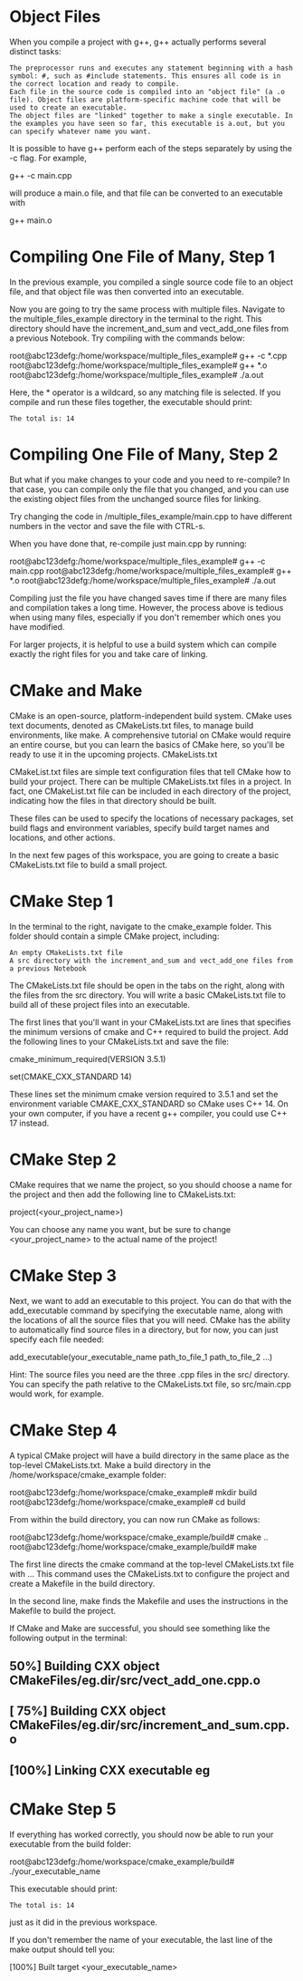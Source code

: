 # Object Files

When you compile a project with g++, g++ actually performs several distinct tasks:

    The preprocessor runs and executes any statement beginning with a hash symbol: #, such as #include statements. This ensures all code is in the correct location and ready to compile.
    Each file in the source code is compiled into an "object file" (a .o file). Object files are platform-specific machine code that will be used to create an executable.
    The object files are "linked" together to make a single executable. In the examples you have seen so far, this executable is a.out, but you can specify whatever name you want.

It is possible to have g++ perform each of the steps separately by using the -c flag. For example,

g++ -c main.cpp

will produce a main.o file, and that file can be converted to an executable with

g++ main.o


# Compiling One File of Many, Step 1

In the previous example, you compiled a single source code file to an object file, and that object file was then converted into an executable.

Now you are going to try the same process with multiple files. Navigate to the multiple_files_example directory in the terminal to the right. This directory should have the increment_and_sum and vect_add_one files from a previous Notebook. Try compiling with the commands below:

root@abc123defg:/home/workspace/multiple_files_example# g++ -c *.cpp
root@abc123defg:/home/workspace/multiple_files_example# g++ *.o
root@abc123defg:/home/workspace/multiple_files_example# ./a.out

Here, the * operator is a wildcard, so any matching file is selected. If you compile and run these files together, the executable should print:

    The total is: 14


# Compiling One File of Many, Step 2

But what if you make changes to your code and you need to re-compile? In that case, you can compile only the file that you changed, and you can use the existing object files from the unchanged source files for linking.

Try changing the code in /multiple_files_example/main.cpp to have different numbers in the vector and save the file with CTRL-s.

When you have done that, re-compile just main.cpp by running:

root@abc123defg:/home/workspace/multiple_files_example# g++ -c main.cpp
root@abc123defg:/home/workspace/multiple_files_example# g++ *.o
root@abc123defg:/home/workspace/multiple_files_example# ./a.out

Compiling just the file you have changed saves time if there are many files and compilation takes a long time. However, the process above is tedious when using many files, especially if you don't remember which ones you have modified.

For larger projects, it is helpful to use a build system which can compile exactly the right files for you and take care of linking. 

# CMake and Make

CMake is an open-source, platform-independent build system. CMake uses text documents, denoted as CMakeLists.txt files, to manage build environments, like make. A comprehensive tutorial on CMake would require an entire course, but you can learn the basics of CMake here, so you'll be ready to use it in the upcoming projects.
CMakeLists.txt

CMakeList.txt files are simple text configuration files that tell CMake how to build your project. There can be multiple CMakeLists.txt files in a project. In fact, one CMakeList.txt file can be included in each directory of the project, indicating how the files in that directory should be built.

These files can be used to specify the locations of necessary packages, set build flags and environment variables, specify build target names and locations, and other actions.

In the next few pages of this workspace, you are going to create a basic CMakeLists.txt file to build a small project.

# CMake Step 1

In the terminal to the right, navigate to the cmake_example folder. This folder should contain a simple CMake project, including:

    An empty CMakeLists.txt file
    A src directory with the increment_and_sum and vect_add_one files from a previous Notebook

The CMakeLists.txt file should be open in the tabs on the right, along with the files from the src directory. You will write a basic CMakeLists.txt file to build all of these project files into an executable.

The first lines that you'll want in your CMakeLists.txt are lines that specifies the minimum versions of cmake and C++ required to build the project. Add the following lines to your CMakeLists.txt and save the file:

cmake_minimum_required(VERSION 3.5.1)

set(CMAKE_CXX_STANDARD 14)

These lines set the minimum cmake version required to 3.5.1 and set the environment variable CMAKE_CXX_STANDARD so CMake uses C++ 14. On your own computer, if you have a recent g++ compiler, you could use C++ 17 instead.

# CMake Step 2

CMake requires that we name the project, so you should choose a name for the project and then add the following line to CMakeLists.txt:

project(<your_project_name>)

You can choose any name you want, but be sure to change <your_project_name> to the actual name of the project!

# CMake Step 3

Next, we want to add an executable to this project. You can do that with the add_executable command by specifying the executable name, along with the locations of all the source files that you will need. CMake has the ability to automatically find source files in a directory, but for now, you can just specify each file needed:

add_executable(your_executable_name  path_to_file_1  path_to_file_2 ...)

Hint: The source files you need are the three .cpp files in the src/ directory. You can specify the path relative to the CMakeLists.txt file, so src/main.cpp would work, for example.

# CMake Step 4

A typical CMake project will have a build directory in the same place as the top-level CMakeLists.txt. Make a build directory in the /home/workspace/cmake_example folder:

root@abc123defg:/home/workspace/cmake_example# mkdir build
root@abc123defg:/home/workspace/cmake_example# cd build

From within the build directory, you can now run CMake as follows:

root@abc123defg:/home/workspace/cmake_example/build# cmake ..
root@abc123defg:/home/workspace/cmake_example/build# make

The first line directs the cmake command at the top-level CMakeLists.txt file with ... This command uses the CMakeLists.txt to configure the project and create a Makefile in the build directory.

In the second line, make finds the Makefile and uses the instructions in the Makefile to build the project.

If CMake and Make are successful, you should see something like the following output in the terminal:

## 50%] Building CXX object CMakeFiles/eg.dir/src/vect_add_one.cpp.o
## [ 75%] Building CXX object CMakeFiles/eg.dir/src/increment_and_sum.cpp.o
## [100%] Linking CXX executable eg


# CMake Step 5

If everything has worked correctly, you should now be able to run your executable from the build folder:

root@abc123defg:/home/workspace/cmake_example/build# ./your_executable_name

This executable should print:

    The total is: 14

just as it did in the previous workspace.

If you don't remember the name of your executable, the last line of the make output should tell you:

[100%] Built target <your_executable_name>
